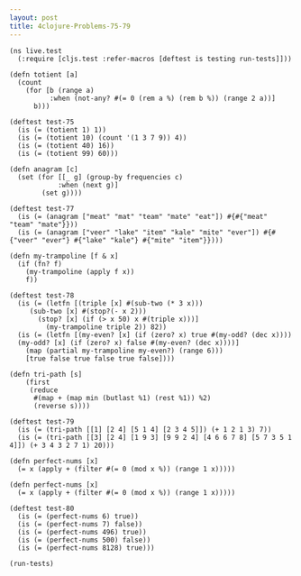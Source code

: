 ```yaml
---
layout: post
title: 4clojure-Problems-75-79
---
```


<pre><code class="language-klipse">(ns live.test
  (:require [cljs.test :refer-macros [deftest is testing run-tests]]))
  
(defn totient [a]
  (count
    (for [b (range a)
          :when (not-any? #(= 0 (rem a %) (rem b %)) (range 2 a))]
      b)))

(deftest test-75
  (is (= (totient 1) 1))
  (is (= (totient 10) (count '(1 3 7 9)) 4))
  (is (= (totient 40) 16))
  (is (= (totient 99) 60)))
  
(defn anagram [c]
  (set (for [[_ g] (group-by frequencies c)
            :when (next g)]               
        (set g))))

(deftest test-77
  (is (= (anagram ["meat" "mat" "team" "mate" "eat"]) #{#{"meat" "team" "mate"}}))
  (is (= (anagram ["veer" "lake" "item" "kale" "mite" "ever"]) #{#{"veer" "ever"} #{"lake" "kale"} #{"mite" "item"}})))
  
(defn my-trampoline [f & x]
  (if (fn? f)
    (my-trampoline (apply f x))
    f))

(deftest test-78
  (is (= (letfn [(triple [x] #(sub-two (* 3 x)))
     (sub-two [x] #(stop?(- x 2)))
       (stop? [x] (if (> x 50) x #(triple x)))]
         (my-trampoline triple 2)) 82))
  (is (= (letfn [(my-even? [x] (if (zero? x) true #(my-odd? (dec x))))
  (my-odd? [x] (if (zero? x) false #(my-even? (dec x))))]
    (map (partial my-trampoline my-even?) (range 6)))
    [true false true false true false])))
  
(defn tri-path [s]
    (first
     (reduce
      #(map + (map min (butlast %1) (rest %1)) %2)
      (reverse s))))

(deftest test-79
  (is (= (tri-path [[1] [2 4] [5 1 4] [2 3 4 5]]) (+ 1 2 1 3) 7))
  (is (= (tri-path [[3] [2 4] [1 9 3] [9 9 2 4] [4 6 6 7 8] [5 7 3 5 1 4]]) (+ 3 4 3 2 7 1) 20)))
  
(defn perfect-nums [x]
  (= x (apply + (filter #(= 0 (mod x %)) (range 1 x)))))
  
(defn perfect-nums [x]
  (= x (apply + (filter #(= 0 (mod x %)) (range 1 x)))))

(deftest test-80
  (is (= (perfect-nums 6) true))
  (is (= (perfect-nums 7) false))
  (is (= (perfect-nums 496) true))
  (is (= (perfect-nums 500) false))
  (is (= (perfect-nums 8128) true)))
  
(run-tests)
</code></pre>
